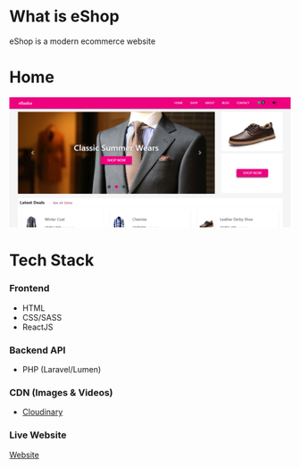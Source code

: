 # What is eShop
eShop is a modern ecommerce website
# Home
![Home](public/src/media/images/homepage.png)
# Tech Stack
### Frontend
  - HTML
  - CSS/SASS
  - ReactJS

### Backend API
  - PHP (Laravel/Lumen)
### CDN (Images & Videos)
  - [Cloudinary](https://cloudinary.com)
### Live Website
[Website](https://ebaaba.xyz)
